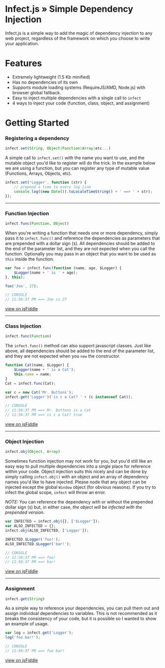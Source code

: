 # Infect.js &raquo; Simple Dependency Injection

Infect.js is a simple way to add the magic of dependency injection to any web project, regardless of the framework on which you choose to write your application.

# Features
 - Extremely lightweight (1.5 Kb minified)
 - Has no dependencies of its own
 - Supports module loading systems (RequireJS/AMD, Node.js) with browser global fallback.
 - Easy to inject multiple dependencies with a single call to `infect`
 - 4 ways to inject your code (function, class, object, and assignment)

# Getting Started
### Registering a dependency
```javascript
infect.set(String, Object|Function|Array|etc...)
```

A simple call to `infect.set()` with the name you want to use, and the mutable object you'd like to register will do the trick. In the example below we are using a function, but you can register any type of mutable value (Functions, Arrays, Objects, etc).

```javascript
infect.set('Logger', function (str) {
	// prepend a time to every log line
	console.log((new Date()).toLocaleTimeString() + ' ==> ' + str);
});
```

---
### Function Injection
```javascript
infect.func(Function, Object)
```

When you're writing a function that needs one or more dependency, simply pass it to `infect.func()` and reference the dependencies as parameters that are prepended with a dollar sign (`$`). All dependencies should be added to the end of the parameter list, and they are not expected when you call the function. Optionally you may pass in an object that you want to be used as `this` inside the function.

```javascript
var foo = infect.func(function (name, age, $Logger) {
	$Logger(name + ' is ' + age);
}, this);

foo('Joe', 27);

// CONSOLE
// 11:50:37 PM ==> Joe is 27
```
[view on jsFiddle](http://bit.ly/1e1jOt7)

---
### Class Injection
```javascript
infect.func(Function)
```

The `infect.func()` method can also support javascript classes. Just like above, all dependencies should be added to the end of the parameter list, and they are not expected when you `new` the constructor.

```javascript
function Cat(name, $Logger) {
	$Logger(name + ' is a Cat');
	this.name = name;
}
Cat = infect.func(Cat);

var c = new Cat('Mr. Buttons');
infect.get('Logger')('is c a Cat? ' + (c instanceof Cat));

// CONSOLE
// 11:50:37 PM ==> Mr. Buttons is a Cat
// 11:50:37 PM ==> is c a Cat? true
```
[view on jsFiddle](http://bit.ly/1bzE96F)

---
### Object Injection
```javascript
infect.obj(Object, Array)
```

Sometimes function injection may not work for you, but you'd still like an easy way to pull multiple dependencies into a single place for reference within your code. Object injection suits this nicely and can be done by simply calling `infect.obj()` with an object and an array of dependency names you'd like to have injected. Please node that any object can be injected except the global `Window` object (for obvious reasons). If you try to infect the global scope, `infect` will throw an error.

*NOTE:* You can reference the dependency with or without the prepended dollar sign (`$`) but, in either case, *the object will be infected with the prepended version*.

```javascript
var INFECTED = infect.obj({}, ['$Logger']);
var ALSO_INFECTED = {};
infect.obj(ALSO_INFECTED, ['Logger']);

INFECTED.$Logger('foo!');
ALSO_INFECTED.$Logger('bar!');

// CONSOLE
// 11:50:37 PM ==> foo!
// 11:50:37 PM ==> bar!
```
[view on jsFiddle](http://bit.ly/1hCYgYX)

---
### Assignment
```javascript
infect.get(String)
```

As a simple way to reference your dependencies, you can pull them out and assign individual dependencies to variables. This is not recommended as it breaks the consistency of your code, but it is possible so I wanted to show an example of usage.

```javascript
var log = infect.get('Logger');
log('foo bar!');

// CONSOLE
// 11:50:37 PM ==> foo bar!
```
[view on jsFiddle](http://bit.ly/1bmABTE)